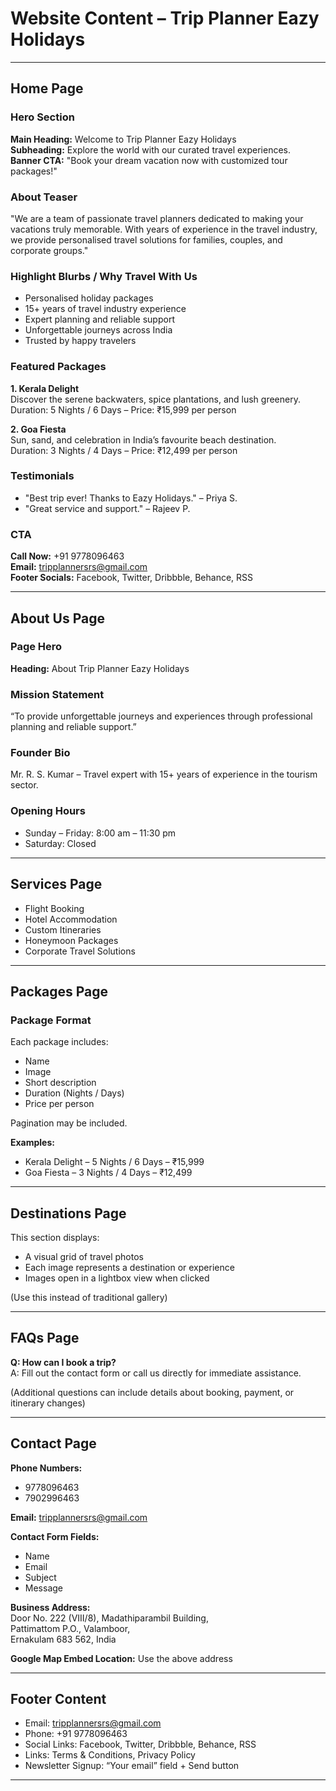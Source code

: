 # Website Content – Trip Planner Eazy Holidays

---

## Home Page

### Hero Section
**Main Heading:** Welcome to Trip Planner Eazy Holidays  
**Subheading:** Explore the world with our curated travel experiences.  
**Banner CTA:** "Book your dream vacation now with customized tour packages!"

### About Teaser
"We are a team of passionate travel planners dedicated to making your vacations truly memorable. With years of experience in the travel industry, we provide personalised travel solutions for families, couples, and corporate groups."

### Highlight Blurbs / Why Travel With Us
- Personalised holiday packages
- 15+ years of travel industry experience
- Expert planning and reliable support
- Unforgettable journeys across India
- Trusted by happy travelers

### Featured Packages
**1. Kerala Delight**  
Discover the serene backwaters, spice plantations, and lush greenery.  
Duration: 5 Nights / 6 Days – Price: ₹15,999 per person

**2. Goa Fiesta**  
Sun, sand, and celebration in India’s favourite beach destination.  
Duration: 3 Nights / 4 Days – Price: ₹12,499 per person

### Testimonials
- "Best trip ever! Thanks to Eazy Holidays." – Priya S.
- "Great service and support." – Rajeev P.

### CTA
**Call Now:** +91 9778096463  
**Email:** tripplannersrs@gmail.com  
**Footer Socials:** Facebook, Twitter, Dribbble, Behance, RSS

---

## About Us Page

### Page Hero
**Heading:** About Trip Planner Eazy Holidays

### Mission Statement
“To provide unforgettable journeys and experiences through professional planning and reliable support.”

### Founder Bio
Mr. R. S. Kumar – Travel expert with 15+ years of experience in the tourism sector.

### Opening Hours
- Sunday – Friday: 8:00 am – 11:30 pm  
- Saturday: Closed

---

## Services Page

- Flight Booking
- Hotel Accommodation
- Custom Itineraries
- Honeymoon Packages
- Corporate Travel Solutions

---

## Packages Page

### Package Format
Each package includes:
- Name
- Image
- Short description
- Duration (Nights / Days)
- Price per person

Pagination may be included.

**Examples:**
- Kerala Delight – 5 Nights / 6 Days – ₹15,999
- Goa Fiesta – 3 Nights / 4 Days – ₹12,499

---

## Destinations Page

This section displays:
- A visual grid of travel photos
- Each image represents a destination or experience
- Images open in a lightbox view when clicked

(Use this instead of traditional gallery)

---

## FAQs Page

**Q: How can I book a trip?**  
A: Fill out the contact form or call us directly for immediate assistance.

(Additional questions can include details about booking, payment, or itinerary changes)

---

## Contact Page

**Phone Numbers:**
- 9778096463
- 7902996463

**Email:** tripplannersrs@gmail.com

**Contact Form Fields:**
- Name
- Email
- Subject
- Message

**Business Address:**  
Door No. 222 (VIII/8), Madathiparambil Building,  
Pattimattom P.O., Valamboor,  
Ernakulam 683 562, India

**Google Map Embed Location:** Use the above address

---

## Footer Content

- Email: tripplannersrs@gmail.com  
- Phone: +91 9778096463  
- Social Links: Facebook, Twitter, Dribbble, Behance, RSS  
- Links: Terms & Conditions, Privacy Policy  
- Newsletter Signup: “Your email” field + Send button

---

